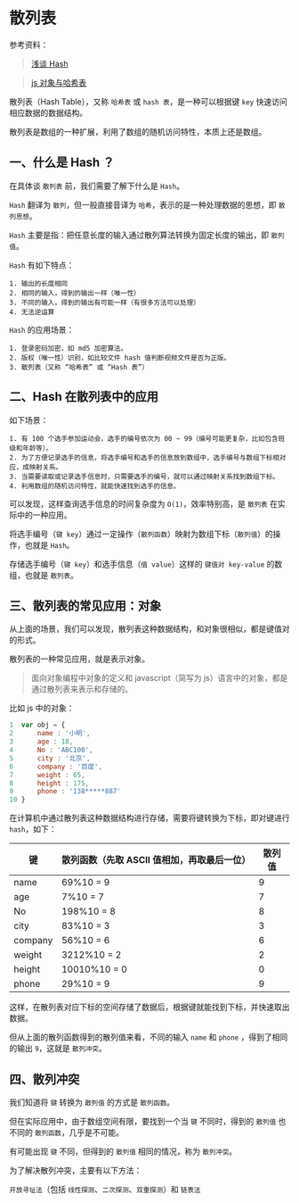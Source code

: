 # 散列表

参考资料：

> [浅谈 Hash](https://www.jianshu.com/p/ec7b848f83a7)

> [js 对象与哈希表](https://segmentfault.com/a/1190000007692754)

散列表（Hash Table），又称 `哈希表` 或 `hash 表`，是一种可以根据键 `key` 快速访问相应数据的数据结构。

散列表是数组的一种扩展，利用了数组的随机访问特性，本质上还是数组。

## 一、什么是 Hash ？

在具体谈 `散列表` 前，我们需要了解下什么是 `Hash`。

`Hash` 翻译为 `散列`，但一般直接音译为 `哈希`，表示的是一种处理数据的思想，即 `散列思想`。

`Hash` 主要是指：把任意长度的输入通过散列算法转换为固定长度的输出，即 `散列值`。

`Hash` 有如下特点：

```
1. 输出的长度相同
2. 相同的输入，得到的输出一样（唯一性）
3. 不同的输入，得到的输出有可能一样（有很多方法可以处理）
4. 无法逆运算
```

`Hash` 的应用场景：

```
1. 登录密码加密，如 md5 加密算法。
2. 版权（唯一性）识别，如比较文件 hash 值判断视频文件是否为正版。
3. 散列表（又称 “哈希表” 或 “Hash 表”）
```

## 二、Hash 在散列表中的应用

如下场景：

```
1. 有 100 个选手参加运动会，选手的编号依次为 00 ~ 99（编号可能更复杂，比如包含班级和年龄等）。
2. 为了方便记录选手的信息，将选手编号和选手的信息放到数组中，选手编号与数组下标相对应，成映射关系。
3. 当需要读取或记录选手信息时，只需要选手的编号，就可以通过映射关系找到数组下标。
4. 利用数组的随机访问特性，就能快速找到选手的信息。
```

可以发现，这样查询选手信息的时间复杂度为 `O(1)`，效率特别高，是 `散列表` 在实际中的一种应用。

将选手编号（`键 key`）通过一定操作（`散列函数`）映射为数组下标（`散列值`）的操作，也就是 `Hash`。

存储选手编号（`键 key`）和选手信息（`值 value`）这样的 `键值对 key-value` 的数组，也就是 `散列表`。

## 三、散列表的常见应用：对象

从上面的场景，我们可以发现，散列表这种数据结构，和对象很相似，都是键值对的形式。

散列表的一种常见应用，就是表示对象。

> 面向对象编程中对象的定义和 javascript（简写为 js）语言中的对象，都是通过散列表来表示和存储的。

比如 js 中的对象：

```javascript
1  var obj = {
2      name : '小明',
3      age : 18,
4      No : 'ABC100',
5      city : '北京',
6      company : '百度',
7      weight : 65,
8      height : 175,
9      phone : '138*****887'
10 }
```

在计算机中通过散列表这种数据结构进行存储，需要将键转换为下标，即对键进行 `hash`，如下：

|键      |散列函数（先取 ASCII 值相加，再取最后一位）|散列值|
|-       |-                                         |-     |
|name    |69%10 = 9                                 |9     |
|age     |7%10 = 7                                  |7     |
|No      |198%10 = 8                                |8     |
|city    |83%10 = 3                                 |3     |
|company |56%10 = 6                                 |6     |
|weight  |3212%10 = 2                               |2     |
|height  |10010%10 = 0                              |0     |
|phone   |29%10 = 9                                 |9     |

这样，在散列表对应下标的空间存储了数据后，根据键就能找到下标，并快速取出数据。

但从上面的散列函数得到的散列值来看，不同的输入 `name` 和 `phone` ，得到了相同的输出 `9`，这就是 `散列冲突`。

## 四、散列冲突

我们知道将 `键` 转换为 `散列值` 的方式是 `散列函数`。

但在实际应用中，由于数组空间有限，要找到一个当 `键` 不同时，得到的 `散列值` 也不同的 `散列函数`，几乎是不可能。

有可能出现 `键` 不同，但得到的 `散列值` 相同的情况，称为 `散列冲突`。

为了解决散列冲突，主要有以下方法：

`开放寻址法`（包括 `线性探测`、`二次探测`、`双重探测`）和 `链表法`